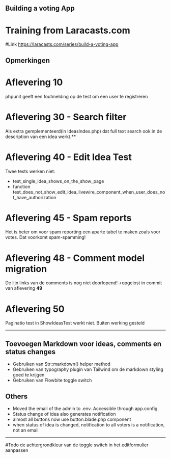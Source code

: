 ## Building a voting App
# Training from Laracasts.com

#Link
https://laracasts.com/series/build-a-voting-app


## Opmerkingen

# Aflevering 10
phpunit geeft een foutmelding op de test om een user te registreren

# Aflevering 30 - Search filter
Als extra gemplementeerd(in IdeasIndex.php) dat full text search ook in de description van een idea werkt.**


# Aflevering 40 - Edit Idea Test
Twee tests werken niet:
- test_single_idea_shows_on_the_show_page
- function test_does_not_show_edit_idea_livewire_component_when_user_does_not_have_authorization

# Aflevering 45 - Spam reports
Het is beter om voor spam reporting een aparte tabel te maken zoals voor votes. Dat voorkomt spam-spamming!

# Aflevering 48 - Comment model migration
De lijn links van de comments is nog niet doorlopend!->opgelost in commit van aflevering **49**

# Aflevering 50
Paginatio test in ShowIdeasTest werkt niet. Buiten werking gesteld


-------
## Toevoegen Markdown voor ideas, comments en status changes
- Gebruiken van Str::markdown() helper method
- Gebruiken van typography plugin van Tailwind om de markdown styling goed te krijgen
- Gebruiken van Flowbite toggle switch

## Others
- Moved the email of the admin to .env. Accessible through app.config.
- Status change of idea also generates notification
- almost all buttons now use button.blade.php component
- when status of idea is changed, notification to all voters is a notification, not an email



-------

#Todo
de achtergrondkleur van de toggle switch in het editformulier aanpassen
